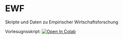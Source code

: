 # EWF
Skripte und Daten zu Empirischer Wirtschaftsforschung

Vorlesugnsskript: [![Open In Colab](https://colab.research.google.com/assets/colab-badge.svg)](https://raw.githubusercontent.com/JasperLS/EWF/main/VL_Skript.ipynb)

